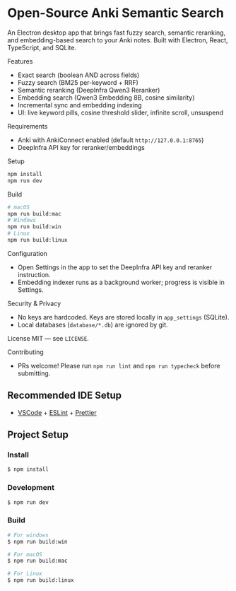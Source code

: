 # Open-Source Anki Semantic Search

An Electron desktop app that brings fast fuzzy search, semantic reranking, and embedding-based search to your Anki notes. Built with Electron, React, TypeScript, and SQLite.

Features
- Exact search (boolean AND across fields)
- Fuzzy search (BM25 per-keyword + RRF)
- Semantic reranking (DeepInfra Qwen3 Reranker)
- Embedding search (Qwen3 Embedding 8B, cosine similarity)
- Incremental sync and embedding indexing
- UI: live keyword pills, cosine threshold slider, infinite scroll, unsuspend

Requirements
- Anki with AnkiConnect enabled (default `http://127.0.0.1:8765`)
- DeepInfra API key for reranker/embeddings

Setup
```bash
npm install
npm run dev
```

Build
```bash
# macOS
npm run build:mac
# Windows
npm run build:win
# Linux
npm run build:linux
```

Configuration
- Open Settings in the app to set the DeepInfra API key and reranker instruction.
- Embedding indexer runs as a background worker; progress is visible in Settings.

Security & Privacy
- No keys are hardcoded. Keys are stored locally in `app_settings` (SQLite).
- Local databases (`database/*.db`) are ignored by git.

License
MIT — see `LICENSE`.

Contributing
- PRs welcome! Please run `npm run lint` and `npm run typecheck` before submitting.


## Recommended IDE Setup

- [VSCode](https://code.visualstudio.com/) + [ESLint](https://marketplace.visualstudio.com/items?itemName=dbaeumer.vscode-eslint) + [Prettier](https://marketplace.visualstudio.com/items?itemName=esbenp.prettier-vscode)

## Project Setup

### Install

```bash
$ npm install
```

### Development

```bash
$ npm run dev
```

### Build

```bash
# For windows
$ npm run build:win

# For macOS
$ npm run build:mac

# For Linux
$ npm run build:linux
```
